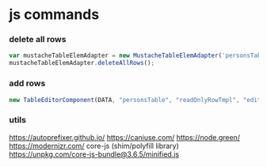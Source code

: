 # js commands

### delete all rows
```javascript 1.8
var mustacheTableElemAdapter = new MustacheTableElemAdapter('personsTable');
mustacheTableElemAdapter.deleteAllRows();
```

### add rows
```javascript 1.8
new TableEditorComponent(DATA, "personsTable", "readOnlyRowTmpl", "editableRowTmpl").render();
```

### utils 
https://autoprefixer.github.io/
https://caniuse.com/
https://node.green/
https://modernizr.com/
core-js (shim/polyfill library)
https://unpkg.com/core-js-bundle@3.6.5/minified.js
